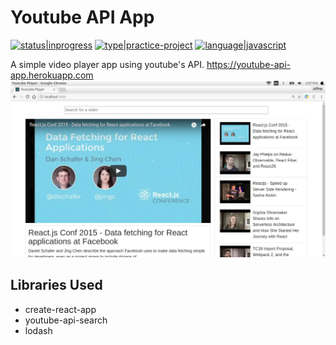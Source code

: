 # Youtube API App
[![status|inprogress](http://jeffreynerona.com/badges/status-inprogress.svg)](http://jeffreynerona.com/projects) [![type|practice-project](http://jeffreynerona.com/badges/type-practiceproject.svg)](http://jeffreynerona.com/projects/) [![language|javascript](http://jeffreynerona.com/badges/language-javascript.svg)](http://jeffreynerona.com/projects/javascript)

A simple video player app using youtube's API. https://youtube-api-app.herokuapp.com
![jeffreynerona|photobard](https://raw.githubusercontent.com/jeffreynerona/youtube-api-app/master/screenshot/youtube-api-app.png)

## Libraries Used
- create-react-app
- youtube-api-search
- lodash
